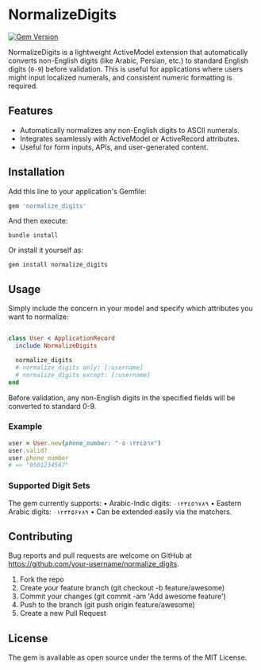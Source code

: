 # NormalizeDigits

[![Gem Version](https://badge.fury.io/rb/normalize_digits.svg)](https://badge.fury.io/rb/normalize_digits)

NormalizeDigits is a lightweight ActiveModel extension that automatically converts non-English digits (like Arabic,
Persian, etc.) to standard English digits (`0-9`) before validation. This is useful for applications where users might
input localized numerals, and consistent numeric formatting is required.

## Features

- Automatically normalizes any non-English digits to ASCII numerals.
- Integrates seamlessly with ActiveModel or ActiveRecord attributes.
- Useful for form inputs, APIs, and user-generated content.

## Installation

Add this line to your application's Gemfile:

```ruby
gem 'normalize_digits'
```

And then execute:

```shell
bundle install
```

Or install it yourself as:

```shell
gem install normalize_digits
```

## Usage

Simply include the concern in your model and specify which attributes you want to normalize:

```ruby

class User < ApplicationRecord
  include NormalizeDigits

  normalize_digits
  # normalize_digits only: [:username]
  # normalize_digits except: [:username]
end
```

Before validation, any non-English digits in the specified fields will be converted to standard 0-9.

### Example

```ruby
user = User.new(phone_number: "٠٥٠١٢٣٤٥٦٧")
user.valid?
user.phone_number
# => "0501234567"
```

### Supported Digit Sets

The gem currently supports:
• Arabic-Indic digits: `٠١٢٣٤٥٦٧٨٩`
• Eastern Arabic digits: `۰۱۲۳۴۵۶۷۸۹`
• Can be extended easily via the matchers.

## Contributing

Bug reports and pull requests are welcome on GitHub at https://github.com/your-username/normalize_digits.
1. Fork the repo
2. Create your feature branch (git checkout -b feature/awesome)
3. Commit your changes (git commit -am 'Add awesome feature')
4. Push to the branch (git push origin feature/awesome)
5. Create a new Pull Request

## License

The gem is available as open source under the terms of the MIT License.
